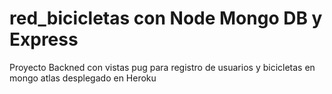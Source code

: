 # red_bicicletas con Node Mongo DB y Express

Proyecto Backned con vistas pug para registro de usuarios y bicicletas en mongo atlas desplegado en Heroku
